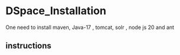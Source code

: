 # DSpace_Installation

 One need to install maven, Java-17 , tomcat, solr , node js 20 and ant 

 ## instructions

